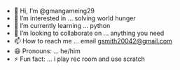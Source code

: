 - 👋 Hi, I’m @gmangameing29
- 👀 I’m interested in ... solving world hunger
- 🌱 I’m currently learning ... python
- 💞️ I’m looking to collaborate on ... anything you need
- 📫 How to reach me ... email gsmith20042@gmail.com
- 😄 Pronouns: ... he/him
- ⚡ Fun fact: ... i play rec room and use scratch

